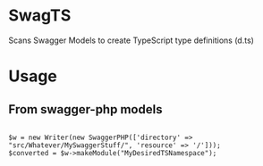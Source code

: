 # SwagTS

Scans Swagger Models to create TypeScript type definitions (d.ts)

# Usage


## From swagger-php models

```

$w = new Writer(new SwaggerPHP(['directory' => "src/Whatever/MySwaggerStuff/", 'resource' => '/']));
$converted = $w->makeModule("MyDesiredTSNamespace");
```
  